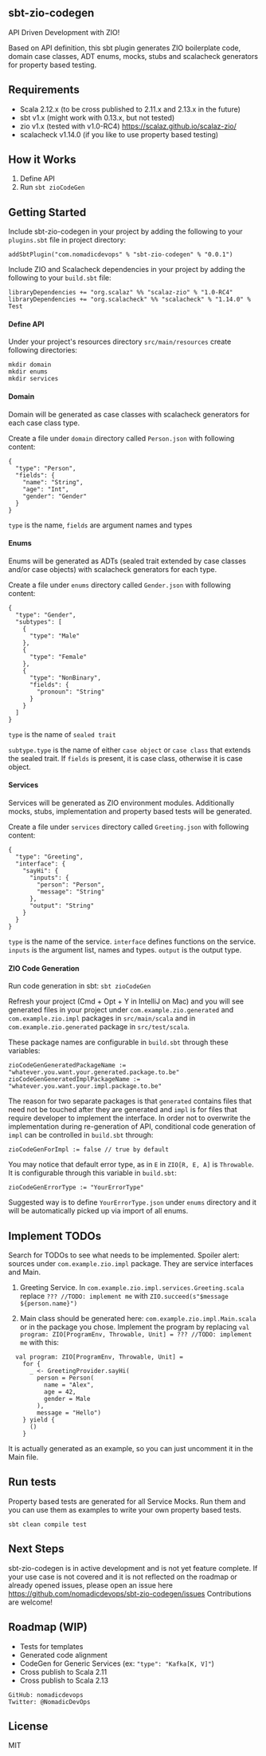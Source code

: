 ## sbt-zio-codegen
API Driven Development with ZIO!

Based on API definition, this sbt plugin generates ZIO boilerplate code, domain case classes, ADT enums, mocks, stubs and scalacheck generators for property based testing.    

## Requirements
- Scala 2.12.x (to be cross published to 2.11.x and 2.13.x in the future)
- sbt v1.x (might work with 0.13.x, but not tested)
- zio v1.x (tested with v1.0-RC4) https://scalaz.github.io/scalaz-zio/ 
- scalacheck v1.14.0 (if you like to use property based testing)

## How it Works
1) Define API
2) Run `sbt zioCodeGen`

## Getting Started
Include sbt-zio-codegen in your project by adding the following to your `plugins.sbt` file in project directory:

`addSbtPlugin("com.nomadicdevops" % "sbt-zio-codegen" % "0.0.1")`

Include ZIO and Scalacheck dependencies in your project by adding the following to your `build.sbt` file:

```$xslt
libraryDependencies += "org.scalaz" %% "scalaz-zio" % "1.0-RC4"
libraryDependencies += "org.scalacheck" %% "scalacheck" % "1.14.0" % Test
```
 
#### Define API
Under your project's resources directory `src/main/resources` create following directories:
```$xslt
mkdir domain
mkdir enums
mkdir services
```

#### Domain
Domain will be generated as case classes with scalacheck generators for each case class type.

Create a file under `domain` directory called `Person.json` with following content:
```$xslt
{
  "type": "Person",
  "fields": {
    "name": "String",
    "age": "Int",
    "gender": "Gender"
  }
}
``` 
`type` is the name, `fields` are argument names and types

#### Enums
Enums will be generated as ADTs (sealed trait extended by case classes and/or case objects) with scalacheck generators for each type.

Create a file under `enums` directory called `Gender.json` with following content:
```$xslt
{
  "type": "Gender",
  "subtypes": [
    {
      "type": "Male"
    },
    {
      "type": "Female"
    },
    {
      "type": "NonBinary",
      "fields": {
        "pronoun": "String"
      }
    }
  ]
}
```
`type` is the name of `sealed trait`

`subtype.type` is the name of either `case object` or `case class` that extends the sealed trait. If `fields` is present, it is case class, otherwise it is case object.

#### Services
Services will be generated as ZIO environment modules. Additionally mocks, stubs, implementation and property based tests will be generated.

Create a file under `services` directory called `Greeting.json` with following content:
```$xslt
{
  "type": "Greeting",
  "interface": {
    "sayHi": {
      "inputs": {
        "person": "Person",
        "message": "String"       
      },
      "output": "String"
    }
  }
}
```
`type` is the name of the service. `interface` defines functions on the service. `inputs` is the argument list, names and types. `output` is the output type.

#### ZIO Code Generation
Run code generation in sbt:
`sbt zioCodeGen`

Refresh your project (Cmd + Opt + Y in IntelliJ on Mac) and you will see generated files in your project under `com.example.zio.generated` and `com.example.zio.impl` packages in `src/main/scala` and in `com.example.zio.generated` package in `src/test/scala`.

These package names are configurable in `build.sbt` through these variables:
```$xslt
zioCodeGenGeneratedPackageName := "whatever.you.want.your.generated.package.to.be"
zioCodeGenGeneratedImplPackageName := "whatever.you.want.your.impl.package.to.be"
```
The reason for two separate packages is that `generated` contains files that need not be touched after they are generated and `impl` is for files that require developer to implement the interface. In order not to overwrite the implementation during re-generation of API, conditional code generation of `impl` can be controlled in `build.sbt` through:

```$xslt
zioCodeGenForImpl := false // true by default
```   

You may notice that default error type, as in `E` in `ZIO[R, E, A]` is `Throwable`. It is configurable through this variable in `build.sbt`:
```$xslt
zioCodeGenErrorType := "YourErrorType"
```
Suggested way is to define `YourErrorType.json` under `enums` directory and it will be automatically picked up via import of all enums.

## Implement TODOs
Search for TODOs to see what needs to be implemented. Spoiler alert: sources under `com.example.zio.impl` package. They are service interfaces and Main. 

1) Greeting Service. In `com.example.zio.impl.services.Greeting.scala` replace `??? //TODO: implement me` with `ZIO.succeed(s"$message ${person.name}")`

2) Main class should be generated here: `com.example.zio.impl.Main.scala` or in the package you chose.
Implement the program by replacing `val program: ZIO[ProgramEnv, Throwable, Unit] = ??? //TODO: implement me` with this:
```$xslt
  val program: ZIO[ProgramEnv, Throwable, Unit] =
    for {
      _ <- GreetingProvider.sayHi(
        person = Person(
          name = "Alex",
          age = 42,
          gender = Male
        ),
        message = "Hello")
    } yield {
      ()
    }
```
It is actually generated as an example, so you can just uncomment it in the Main file.

## Run tests
Property based tests are generated for all Service Mocks. Run them and you can use them as examples to write your own property based tests. 

```$xslt
sbt clean compile test
```


## Next Steps
sbt-zio-codegen is in active development and is not yet feature complete. If your use case is not covered and it is not reflected on the roadmap or already opened issues, please open an issue here https://github.com/nomadicdevops/sbt-zio-codegen/issues Contributions are welcome! 

## Roadmap (WIP)
- Tests for templates
- Generated code alignment
- CodeGen for Generic Services (ex: `"type": "Kafka[K, V]"`)
- Cross publish to Scala 2.11
- Cross publish to Scala 2.13

```$xslt
GitHub: nomadicdevops 
Twitter: @NomadicDevOps
``` 

## License
MIT

